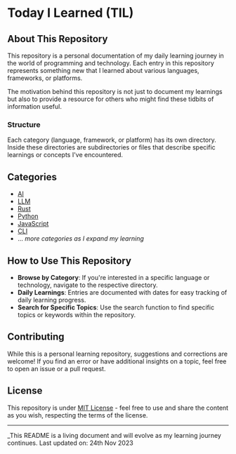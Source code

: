 # Today I Learned (TIL)

## About This Repository

This repository is a personal documentation of my daily learning journey in the
world of programming and technology. Each entry in this repository represents
something new that I learned about various languages, frameworks, or platforms.

The motivation behind this repository is not just to document my learnings but
also to provide a resource for others who might find these tidbits of
information useful.

### Structure

Each category (language, framework, or platform) has its own directory. Inside
these directories are subdirectories or files that describe specific learnings
or concepts I've encountered.

## Categories

- [AI](/TIL/AI)
- [LLM](/TIL/LLM)
- [Rust](/TIL/Rust)
- [Python](/TIL/Python)
- [JavaScript](/TIL/JavaScript)
- [CLI](/TIL/CLI)
- ... _more categories as I expand my learning_

## How to Use This Repository

- **Browse by Category**: If you're interested in a specific language or
  technology, navigate to the respective directory.
- **Daily Learnings**: Entries are documented with dates for easy tracking of
  daily learning progress.
- **Search for Specific Topics**: Use the search function to find specific
  topics or keywords within the repository.

## Contributing

While this is a personal learning repository, suggestions and corrections are
welcome! If you find an error or have additional insights on a topic, feel free
to open an issue or a pull request.

## License

This repository is under [MIT License](LICENSE.md) - feel free to use and share
the content as you wish, respecting the terms of the license.

---

\_This README is a living document and will evolve as my learning journey
continues. Last updated on: 24th Nov 2023
